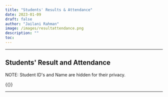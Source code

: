```yaml
---
title: "Students' Results & Attendance"
date: 2023-01-09
draft: false
author: "Jailani Rahman"
image: /images/resultattendance.png
description: ""
toc:
---
```


---

## Students' Result and Attendance

NOTE: Student ID's and Name are hidden for their privacy.

<div>{{<embed-pdf url="./resources/result_attendance.pdf">}}</div>

---